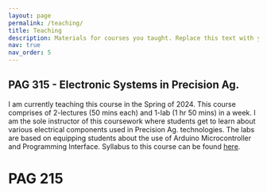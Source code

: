 ```yaml
---
layout: page
permalink: /teaching/
title: Teaching
description: Materials for courses you taught. Replace this text with your description.
nav: true
nav_order: 5
---
```


## PAG 315 - Electronic Systems in Precision Ag.
I am currently teaching this course in the Spring of 2024. This course comprises of 2-lectures (50 mins each) and 1-lab (1 hr 50 mins) in a week. I am the sole instructor of this coursework where students get to learn about various electrical components used in Precision Ag. technologies. The labs are based on equipping students about the use of Arduino Microcontroller and Programming Interface. Syllabus to this course can be found [here](PAG315ClassDoc_Rai.pdf). 

# PAG 215
